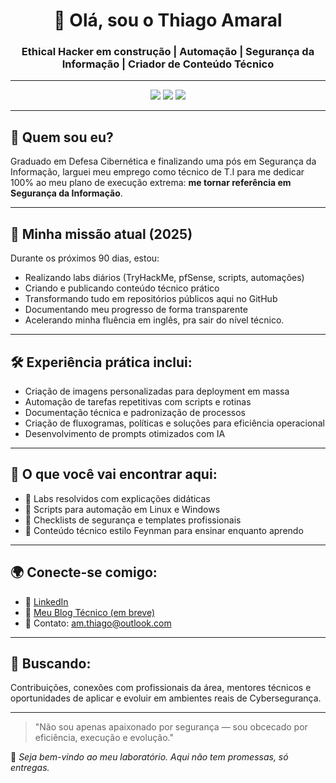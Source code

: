 <h1 align="center">👋 Olá, sou o Thiago Amaral</h1>
<h3 align="center">Ethical Hacker em construção | Automação | Segurança da Informação | Criador de Conteúdo Técnico</h3>

---

<p align="center">
  <img src="https://img.shields.io/badge/Status-Executando%2090%20Dias%20de%20Execução%20Extrema-blue?style=for-the-badge" />
  <img src="https://img.shields.io/badge/Skills-Automação%2C%20CyberSec%2C%20Scripts-green?style=for-the-badge" />
  <img src="https://img.shields.io/badge/TryHackMe-Ativo-red?style=for-the-badge&logo=tryhackme" />
</p>

---

## 🔐 Quem sou eu?

Graduado em Defesa Cibernética e finalizando uma pós em Segurança da Informação, larguei meu emprego como técnico de T.I para me dedicar 100% ao meu plano de execução extrema: **me tornar referência  em Segurança da Informação**.

---

## 🚀 Minha missão atual (2025)

Durante os próximos 90 dias, estou:
- Realizando labs diários (TryHackMe, pfSense, scripts, automações)
- Criando e publicando conteúdo técnico prático
- Transformando tudo em repositórios públicos aqui no GitHub
- Documentando meu progresso de forma transparente
- Acelerando minha fluência em inglês, pra sair do nível técnico.

---

## 🛠️ Experiência prática inclui:

- Criação de imagens personalizadas para deployment em massa
- Automação de tarefas repetitivas com scripts e rotinas
- Documentação técnica e padronização de processos
- Criação de fluxogramas, políticas e soluções para eficiência operacional
- Desenvolvimento de prompts otimizados com IA

---

## 📁 O que você vai encontrar aqui:

- 📂 Labs resolvidos com explicações didáticas
- 📂 Scripts para automação em Linux e Windows
- 📂 Checklists de segurança e templates profissionais
- 📂 Conteúdo técnico estilo Feynman para ensinar enquanto aprendo

---

## 🌍 Conecte-se comigo:

- 💼 [LinkedIn](https://www.linkedin.com/in/thiagoamaral1)
- 🧠 [Meu Blog Técnico (em breve)](https://lab.throot.com.br)
- 📧 Contato: am.thiago@outlook.com

---

## 🎯 Buscando:

Contribuições, conexões com profissionais da área, mentores técnicos e oportunidades de aplicar e evoluir em ambientes reais de Cybersegurança.

---

> "Não sou apenas apaixonado por segurança — sou obcecado por eficiência, execução e evolução."

🧱 *Seja bem-vindo ao meu laboratório. Aqui não tem promessas, só entregas.*
